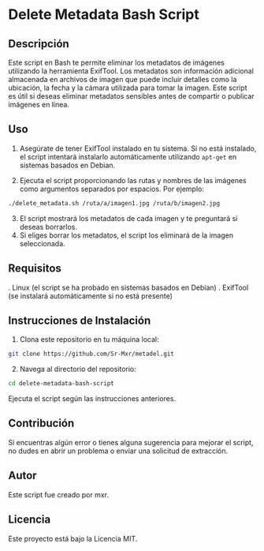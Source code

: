
# Delete Metadata Bash Script

## Descripción

Este script en Bash te permite eliminar los metadatos de imágenes utilizando la herramienta ExifTool. Los metadatos son información adicional almacenada en archivos de imagen que puede incluir detalles como la ubicación, la fecha y la cámara utilizada para tomar la imagen. Este script es útil si deseas eliminar metadatos sensibles antes de compartir o publicar imágenes en línea.

## Uso

1. Asegúrate de tener ExifTool instalado en tu sistema. Si no está instalado, el script intentará instalarlo automáticamente utilizando `apt-get` en sistemas basados en Debian.

2. Ejecuta el script proporcionando las rutas y nombres de las imágenes como argumentos separados por espacios. Por ejemplo:

```bash
./delete_metadata.sh /ruta/a/imagen1.jpg /ruta/b/imagen2.jpg
```
3. El script mostrará los metadatos de cada imagen y te preguntará si deseas borrarlos.
4. Si eliges borrar los metadatos, el script los eliminará de la imagen seleccionada.

## Requisitos
. Linux (el script se ha probado en sistemas basados en Debian)
. ExifTool (se instalará automáticamente si no está presente)

## Instrucciones de Instalación

1. Clona este repositorio en tu máquina local:

```bash
git clone https://github.com/Sr-Mxr/metadel.git
```
2. Navega al directorio del repositorio:
```bash
cd delete-metadata-bash-script
```
Ejecuta el script según las instrucciones anteriores.

## Contribución
Si encuentras algún error o tienes alguna sugerencia para mejorar el script, no dudes en abrir un problema o enviar una solicitud de extracción.

## Autor
Este script fue creado por mxr.

## Licencia
Este proyecto está bajo la Licencia MIT.







